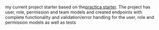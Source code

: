my current project starter based on the[practica starter](https://github.com/practicajs/practica).
The project has user, role, permission and team models and created endpoints with complete functionality and validation/error handling for the user, role and permission models
as well as tests
